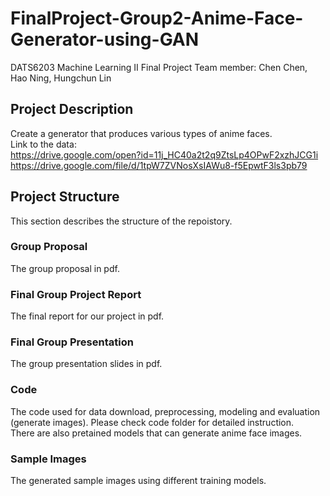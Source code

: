 # FinalProject-Group2-Anime-Face-Generator-using-GAN
DATS6203 Machine Learning II Final Project
Team member: Chen Chen, Hao Ning, Hungchun Lin

## Project Description
Create a generator that produces various types of anime faces.   
Link to the data:      
https://drive.google.com/open?id=11j_HC40a2t2q9ZtsLp4OPwF2xzhJCG1i   
https://drive.google.com/file/d/1tpW7ZVNosXsIAWu8-f5EpwtF3ls3pb79   

## Project Structure
This section describes the structure of the repoistory.

### Group Proposal
The group proposal in pdf. 

### Final Group Project Report
The final report for our project in pdf.

### Final Group Presentation
The group presentation slides in pdf.  

### Code
The code used for data download, preprocessing, modeling and evaluation (generate images). Please check code folder for detailed instruction.   
There are also pretained models that can generate anime face images.   

### Sample Images
The generated sample images using different training models.

